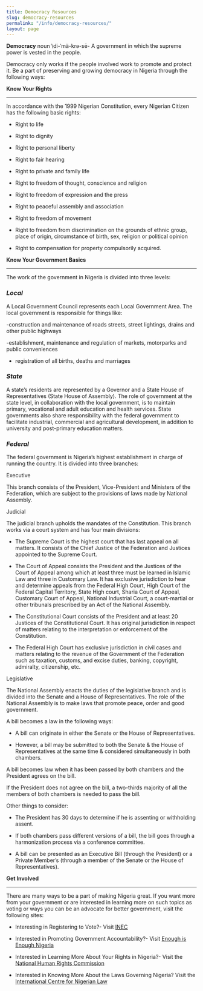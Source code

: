 ```yaml
---
title: Democracy Resources
slug: democracy-resources
permalink: "/info/democracy-resources/"
layout: page
---
```


**Democracy** noun \di-ˈmä-krə-sē\- A government in which the supreme power is vested in the people.

Democracy only works if the people involved work to promote and protect it. Be a part of preserving and growing democracy in Nigeria through the following ways: 

**Know Your Rights**

--------------------

In accordance with the 1999 Nigerian Constitution, every Nigerian Citizen has the following basic rights:

- Right to life

- Right to dignity

- Right to personal liberty

- Right to fair hearing

- Right to private and family life

- Right to freedom of thought, conscience and religion

- Right to freedom of expression and the press

- Right to peaceful assembly and association

- Right to freedom of movement

- Right to freedom from discrimination on the grounds of ethnic group, place of origin, circumstance of birth, sex, religion or political opinion

- Right to compensation for property compulsorily acquired.

**Know Your Government Basics**

-------------------------------

The work of the government in Nigeria is divided into three levels:

### _Local_

 A Local Government Council represents each Local Government Area. The local government is responsible for things like:

-construction and maintenance of roads streets, street lightings, drains and other public highways

-establishment, maintenance and regulation of markets, motorparks and public conveniences

- registration of all births, deaths and marriages

### _State_

A state’s residents are represented by a Governor and a State House of Representatives (State House of Assembly). The role of government at the state level, in collaboration with the local government, is to maintain primary, vocational and adult education and health services. State governments also share responsibility with the federal government to facilitate industrial, commercial and agricultural development, in addition to university and post-primary education matters.

### _Federal_

The federal government is Nigeria’s highest establishment in charge of running the country. It is divided into three branches:

Executive

This branch consists of the President, Vice-President and Ministers of the Federation, which are subject to the provisions of laws made by National Assembly.

Judicial 

The judicial branch upholds the mandates of the Constitution. This branch works via a court system and has four main divisions:

- The Supreme Court is the highest court that has last appeal on all matters. It consists of the Chief Justice of the Federation and Justices appointed to the Supreme Court. 

- The Court of Appeal consists the President and the Justices of the Court of Appeal among which at least three must be learned in Islamic Law and three in Customary Law. It has exclusive jurisdiction to hear and determine appeals from the Federal High Court, High Court of the Federal Capital Territory, State High court, Sharia Court of Appeal, Customary Court of Appeal, National Industrial Court, a court-martial or other tribunals prescribed by an Act of the National Assembly.

- The Constitutional Court consists of the President and at least 20 Justices of the Constitutional Court. It has original jurisdiction in respect of matters relating to the interpretation or enforcement of the Constitution.

- The Federal High Court has exclusive jurisdiction in civil cases and matters relating to the revenue of the Government of the Federation such as taxation, customs, and excise duties, banking, copyright, admiralty, citizenship, etc.

Legislative 

The National Assembly enacts the duties of the legislative branch and is divided into the Senate and a House of Representatives. The role of the National Assembly is to make laws that promote peace, order and good government.

A bill becomes a law in the following ways: 

- A bill can originate in either the Senate or the House of Representatives. 

- However, a bill may be submitted to both the Senate & the House of Representatives at the same time & considered simultaneously in both chambers.

A bill becomes law when it has been passed by both chambers and the President agrees on the bill. 

If the President does not agree on the bill, a two-thirds majority of all the members of both chambers is needed to pass the bill.

Other things to consider:

- The President has 30 days to determine if he is assenting or withholding assent.

- If both chambers pass different versions of a bill, the bill goes through a harmonization process via a conference committee.

- A bill can be presented as an Executive Bill (through the President) or a Private Member’s (through a member of the Senate or the House of Representatives).

**Get Involved**

------------

There are many ways to be a part of making Nigeria great. If you want more from your government or are interested in learning more on such topics as voting or ways you can be an advocate for better government, visit the following sites:

- Interesting in Registering to Vote?- Visit [INEC](http://www.inecnigeria.org/ "INEC")

- Interested in Promoting Government Accountability?- Visit [Enough is Enough Nigeria](http://www.eienigeria.org "EiE Nigeria")

- Interested in Learning More About Your Rights in Nigeria?- Visit the [National Human Rights Commission ](http://www.nigeriarights.gov.ng/ "National Human Rights Commission")

- Interested in Knowing More About the Laws Governing Nigeria? Visit the [International Centre for Nigerian Law ](http://www.nigeria-law.org/LawLibrary.htm "International Centre for Nigerian Law")
